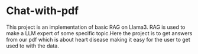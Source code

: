 # Chat-with-pdf
This project is an implementation of basic RAG on  Llama3. RAG is used to make a LLM expert of some specific topic.Here the project is to get answers from our pdf which is about heart disease making it easy for the user to get used to with the data.
